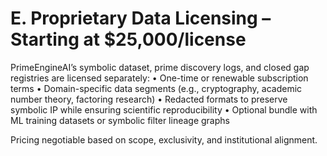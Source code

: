 # E. Proprietary Data Licensing – Starting at $25,000/license

PrimeEngineAI’s symbolic dataset, prime discovery logs, and closed gap registries are licensed separately:
• One-time or renewable subscription terms
• Domain-specific data segments (e.g., cryptography, academic number theory, factoring research)
• Redacted formats to preserve symbolic IP while ensuring scientific reproducibility
• Optional bundle with ML training datasets or symbolic filter lineage graphs

Pricing negotiable based on scope, exclusivity, and institutional alignment.


